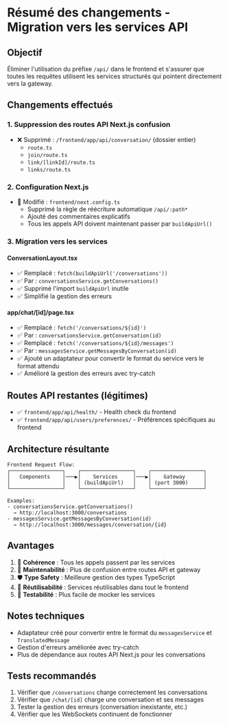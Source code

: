 # Résumé des changements - Migration vers les services API

## Objectif
Éliminer l'utilisation du préfixe `/api/` dans le frontend et s'assurer que toutes les requêtes utilisent les services structurés qui pointent directement vers la gateway.

## Changements effectués

### 1. Suppression des routes API Next.js confusion
- ❌ Supprimé : `/frontend/app/api/conversation/` (dossier entier)
  - `route.ts`
  - `join/route.ts`
  - `link/[linkId]/route.ts`
  - `links/route.ts`

### 2. Configuration Next.js
- 📝 Modifié : `frontend/next.config.ts`
  - Supprimé la règle de réécriture automatique `/api/:path*`
  - Ajouté des commentaires explicatifs
  - Tous les appels API doivent maintenant passer par `buildApiUrl()`

### 3. Migration vers les services

#### ConversationLayout.tsx
- ✅ Remplacé : `fetch(buildApiUrl('/conversations'))` 
- ✅ Par : `conversationsService.getConversations()`
- ✅ Supprimé l'import `buildApiUrl` inutile
- ✅ Simplifié la gestion des erreurs

#### app/chat/[id]/page.tsx
- ✅ Remplacé : `fetch('/conversations/${id}')` 
- ✅ Par : `conversationsService.getConversation(id)`
- ✅ Remplacé : `fetch('/conversations/${id}/messages')`
- ✅ Par : `messagesService.getMessagesByConversation(id)`
- ✅ Ajouté un adaptateur pour convertir le format du service vers le format attendu
- ✅ Amélioré la gestion des erreurs avec try-catch

## Routes API restantes (légitimes)
- ✅ `frontend/app/api/health/` - Health check du frontend
- ✅ `frontend/app/api/users/preferences/` - Préférences spécifiques au frontend

## Architecture résultante

```
Frontend Request Flow:
┌─────────────────┐    ┌─────────────────┐    ┌─────────────────┐
│   Components    │───▶│    Services     │───▶│    Gateway      │
│                 │    │ (buildApiUrl)   │    │ (port 3000)     │
└─────────────────┘    └─────────────────┘    └─────────────────┘

Examples:
- conversationsService.getConversations() 
  → http://localhost:3000/conversations
- messagesService.getMessagesByConversation(id)
  → http://localhost:3000/messages/conversation/{id}
```

## Avantages
1. 🎯 **Cohérence** : Tous les appels passent par les services
2. 🔧 **Maintenabilité** : Plus de confusion entre routes API et gateway
3. 🛡️ **Type Safety** : Meilleure gestion des types TypeScript
4. 🔄 **Réutilisabilité** : Services réutilisables dans tout le frontend
5. 🧪 **Testabilité** : Plus facile de mocker les services

## Notes techniques
- Adaptateur créé pour convertir entre le format du `messagesService` et `TranslatedMessage`
- Gestion d'erreurs améliorée avec try-catch
- Plus de dépendance aux routes API Next.js pour les conversations

## Tests recommandés
1. Vérifier que `/conversations` charge correctement les conversations
2. Vérifier que `/chat/[id]` charge une conversation et ses messages
3. Tester la gestion des erreurs (conversation inexistante, etc.)
4. Vérifier que les WebSockets continuent de fonctionner
